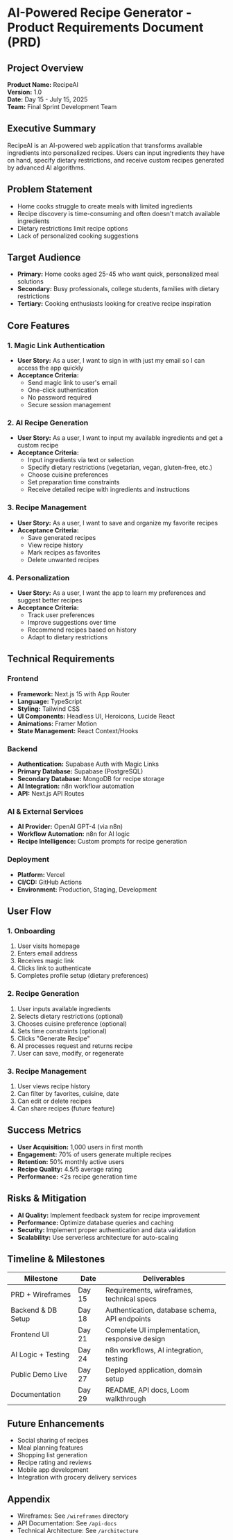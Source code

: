 # AI-Powered Recipe Generator - Product Requirements Document (PRD)

## Project Overview
**Product Name:** RecipeAI  
**Version:** 1.0  
**Date:** Day 15 - July 15, 2025  
**Team:** Final Sprint Development Team  

## Executive Summary
RecipeAI is an AI-powered web application that transforms available ingredients into personalized recipes. Users can input ingredients they have on hand, specify dietary restrictions, and receive custom recipes generated by advanced AI algorithms.

## Problem Statement
- Home cooks struggle to create meals with limited ingredients
- Recipe discovery is time-consuming and often doesn't match available ingredients
- Dietary restrictions limit recipe options
- Lack of personalized cooking suggestions

## Target Audience
- **Primary:** Home cooks aged 25-45 who want quick, personalized meal solutions
- **Secondary:** Busy professionals, college students, families with dietary restrictions
- **Tertiary:** Cooking enthusiasts looking for creative recipe inspiration

## Core Features

### 1. Magic Link Authentication
- **User Story:** As a user, I want to sign in with just my email so I can access the app quickly
- **Acceptance Criteria:**
  - Send magic link to user's email
  - One-click authentication
  - No password required
  - Secure session management

### 2. AI Recipe Generation
- **User Story:** As a user, I want to input my available ingredients and get a custom recipe
- **Acceptance Criteria:**
  - Input ingredients via text or selection
  - Specify dietary restrictions (vegetarian, vegan, gluten-free, etc.)
  - Choose cuisine preferences
  - Set preparation time constraints
  - Receive detailed recipe with ingredients and instructions

### 3. Recipe Management
- **User Story:** As a user, I want to save and organize my favorite recipes
- **Acceptance Criteria:**
  - Save generated recipes
  - View recipe history
  - Mark recipes as favorites
  - Delete unwanted recipes

### 4. Personalization
- **User Story:** As a user, I want the app to learn my preferences and suggest better recipes
- **Acceptance Criteria:**
  - Track user preferences
  - Improve suggestions over time
  - Recommend recipes based on history
  - Adapt to dietary restrictions

## Technical Requirements

### Frontend
- **Framework:** Next.js 15 with App Router
- **Language:** TypeScript
- **Styling:** Tailwind CSS
- **UI Components:** Headless UI, Heroicons, Lucide React
- **Animations:** Framer Motion
- **State Management:** React Context/Hooks

### Backend
- **Authentication:** Supabase Auth with Magic Links
- **Primary Database:** Supabase (PostgreSQL)
- **Secondary Database:** MongoDB for recipe storage
- **AI Integration:** n8n workflow automation
- **API:** Next.js API Routes

### AI & External Services
- **AI Provider:** OpenAI GPT-4 (via n8n)
- **Workflow Automation:** n8n for AI logic
- **Recipe Intelligence:** Custom prompts for recipe generation

### Deployment
- **Platform:** Vercel
- **CI/CD:** GitHub Actions
- **Environment:** Production, Staging, Development

## User Flow

### 1. Onboarding
1. User visits homepage
2. Enters email address
3. Receives magic link
4. Clicks link to authenticate
5. Completes profile setup (dietary preferences)

### 2. Recipe Generation
1. User inputs available ingredients
2. Selects dietary restrictions (optional)
3. Chooses cuisine preference (optional)
4. Sets time constraints (optional)
5. Clicks "Generate Recipe"
6. AI processes request and returns recipe
7. User can save, modify, or regenerate

### 3. Recipe Management
1. User views recipe history
2. Can filter by favorites, cuisine, date
3. Can edit or delete recipes
4. Can share recipes (future feature)

## Success Metrics
- **User Acquisition:** 1,000 users in first month
- **Engagement:** 70% of users generate multiple recipes
- **Retention:** 50% monthly active users
- **Recipe Quality:** 4.5/5 average rating
- **Performance:** <2s recipe generation time

## Risks & Mitigation
- **AI Quality:** Implement feedback system for recipe improvement
- **Performance:** Optimize database queries and caching
- **Security:** Implement proper authentication and data validation
- **Scalability:** Use serverless architecture for auto-scaling

## Timeline & Milestones

| Milestone | Date | Deliverables |
|-----------|------|-------------|
| PRD + Wireframes | Day 15 | Requirements, wireframes, technical specs |
| Backend & DB Setup | Day 18 | Authentication, database schema, API endpoints |
| Frontend UI | Day 21 | Complete UI implementation, responsive design |
| AI Logic + Testing | Day 24 | n8n workflows, AI integration, testing |
| Public Demo Live | Day 27 | Deployed application, domain setup |
| Documentation | Day 29 | README, API docs, Loom walkthrough |

## Future Enhancements
- Social sharing of recipes
- Meal planning features
- Shopping list generation
- Recipe rating and reviews
- Mobile app development
- Integration with grocery delivery services

## Appendix
- Wireframes: See `/wireframes` directory
- API Documentation: See `/api-docs`
- Technical Architecture: See `/architecture`
